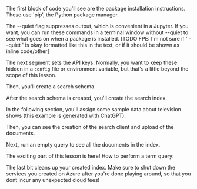 The first block of code you'll see are the package installation instructions. These use 'pip', the Python package manager. 

The --quiet flag suppresses output, which is convenient in a Jupyter. If you want, you can run these commands in a terminal window without --quiet to see what goes on when a package is installed.
[TODO FPE: I'm not sure if ' --quiet ' is okay formatted like this in the text, or if it should be shown as inline code/other]

The next segment sets the API keys. Normally, you want to keep these hidden in a `config` file or environment variable, but that's a little beyond the scope of this lesson.

Then, you'll create a search schema.

After the search schema is created, you'll create the search index.

In the following section, you'll assign some sample data about television shows (this example is generated with ChatGPT).

Then, you can see the creation of the search client and upload of the documents.

Next, run an empty query to see all the documents in the index.

The exciting part of this lesson is here! How to perform a term query:

The last bit cleans up your created index. Make sure to shut down the services you created on Azure after you're done playing around, so that you dont incur any unexpected cloud fees!

